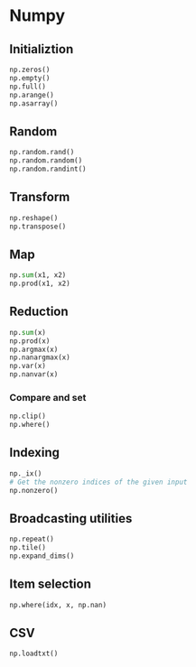 # Numpy

## Initializtion

```python
np.zeros()
np.empty()
np.full()
np.arange()
np.asarray()
```

## Random

```python
np.random.rand()
np.random.random()
np.random.randint()
```

## Transform

```python
np.reshape()
np.transpose()
```

## Map

```python
np.sum(x1, x2)
np.prod(x1, x2)
```

## Reduction

```python
np.sum(x)
np.prod(x)
np.argmax(x)
np.nanargmax(x)
np.var(x)
np.nanvar(x)
```

### Compare and set

```python
np.clip()
np.where()
```

## Indexing

```python
np._ix()
# Get the nonzero indices of the given input
np.nonzero()
```

## Broadcasting utilities

```python
np.repeat()
np.tile()
np.expand_dims()
```

## Item selection

```python
np.where(idx, x, np.nan)
```

## CSV

```python
np.loadtxt()
```

